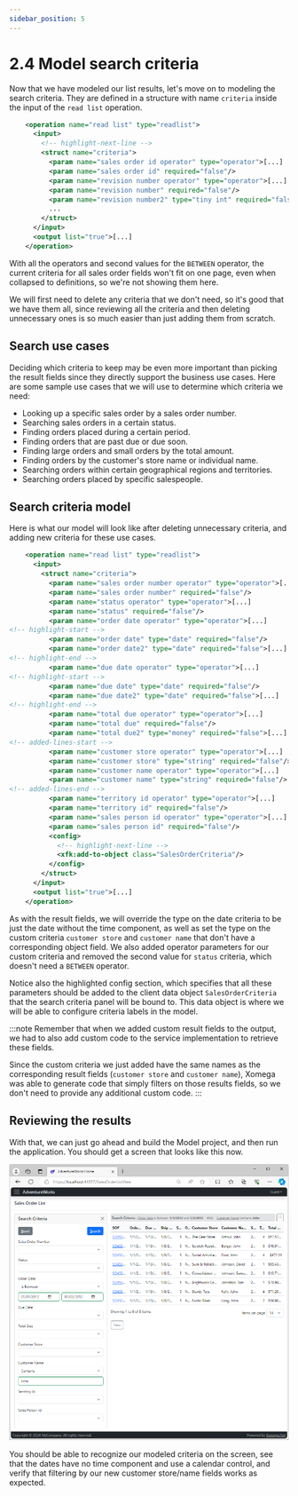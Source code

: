```yaml
---
sidebar_position: 5
---
```


# 2.4 Model search criteria

Now that we have modeled our list results, let's move on to modeling the search criteria. They are defined in a structure with name `criteria` inside the input of the `read list` operation.

```xml title="sales_order.xom"
    <operation name="read list" type="readlist">
      <input>
        <!-- highlight-next-line -->
        <struct name="criteria">
          <param name="sales order id operator" type="operator">[...]
          <param name="sales order id" required="false"/>
          <param name="revision number operator" type="operator">[...]
          <param name="revision number" required="false"/>
          <param name="revision number2" type="tiny int" required="false">[...]
          ...
        </struct>
      </input>
      <output list="true">[...]
    </operation>
```

With all the operators and second values for the `BETWEEN` operator, the current criteria for all sales order fields won't fit on one page, even when collapsed to definitions, so we're not showing them here.

We will first need to delete any criteria that we don't need, so it's good that we have them all, since reviewing all the criteria and then deleting unnecessary ones is so much easier than just adding them from scratch.

## Search use cases

Deciding which criteria to keep may be even more important than picking the result fields since they directly support the business use cases. Here are some sample use cases that we will use to determine which criteria we need:
- Looking up a specific sales order by a sales order number.
- Searching sales orders in a certain status.
- Finding orders placed during a certain period.
- Finding orders that are past due or due soon.
- Finding large orders and small orders by the total amount.
- Finding orders by the customer's store name or individual name.
- Searching orders within certain geographical regions and territories.
- Searching orders placed by specific salespeople.

## Search criteria model

Here is what our model will look like after deleting unnecessary criteria, and adding new criteria for these use cases.

```xml title="sales_order.xom"
    <operation name="read list" type="readlist">
      <input>
        <struct name="criteria">
          <param name="sales order number operator" type="operator">[...]
          <param name="sales order number" required="false"/>
          <param name="status operator" type="operator">[...]
          <param name="status" required="false"/>
          <param name="order date operator" type="operator">[...]
<!-- highlight-start -->
          <param name="order date" type="date" required="false"/>
          <param name="order date2" type="date" required="false">[...]
<!-- highlight-end -->
          <param name="due date operator" type="operator">[...]
<!-- highlight-start -->
          <param name="due date" type="date" required="false"/>
          <param name="due date2" type="date" required="false">[...]
<!-- highlight-end -->
          <param name="total due operator" type="operator">[...]
          <param name="total due" required="false"/>
          <param name="total due2" type="money" required="false">[...]
<!-- added-lines-start -->
          <param name="customer store operator" type="operator">[...]
          <param name="customer store" type="string" required="false"/>
          <param name="customer name operator" type="operator">[...]
          <param name="customer name" type="string" required="false"/>
<!-- added-lines-end -->
          <param name="territory id operator" type="operator">[...]
          <param name="territory id" required="false"/>
          <param name="sales person id operator" type="operator">[...]
          <param name="sales person id" required="false"/>
          <config>
            <!-- highlight-next-line -->
            <xfk:add-to-object class="SalesOrderCriteria"/>
          </config>
        </struct>
      </input>
      <output list="true">[...]
    </operation>
```

As with the result fields, we will override the type on the date criteria to be just the date without the time component, as well as set the type on the custom criteria `customer store` and `customer name` that don't have a corresponding object field. We also added operator parameters for our custom criteria and removed the second value for `status` criteria, which doesn't need a `BETWEEN` operator.

Notice also the highlighted config section, which specifies that all these parameters should be added to the client data object `SalesOrderCriteria` that the search criteria panel will be bound to. This data object is where we will be able to configure criteria labels in the model.

:::note
Remember that when we added custom result fields to the output, we had to also add custom code to the service implementation to retrieve these fields.

Since the custom criteria we just added have the same names as the corresponding result fields (`customer store` and `customer name`), Xomega was able to generate code that simply filters on those results fields, so we don't need to provide any additional custom code.
:::

## Reviewing the results

With that, we can just go ahead and build the Model project, and then run the application. You should get a screen that looks like this now.

![Search criteria](img4/search-criteria.png)

You should be able to recognize our modeled criteria on the screen, see that the dates have no time component and use a calendar control, and verify that filtering by our new customer store/name fields works as expected.

